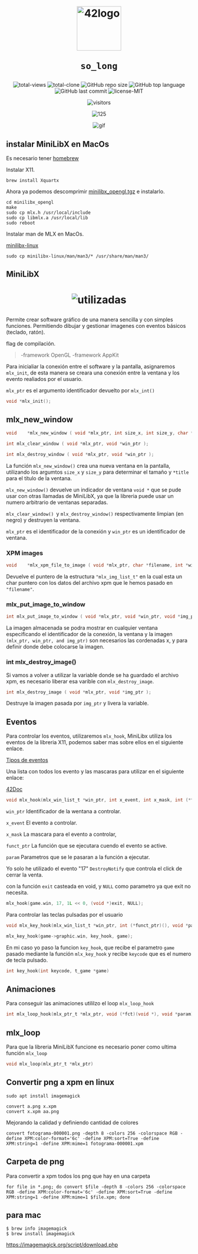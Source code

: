 <h1 align="center">
  <img  width="120" alt="42logo"  src="https://user-images.githubusercontent.com/19689770/129336866-169b0dc7-ea41-47d4-b50a-d466508031af.png">
  
	so_long
</h1>

 <p align="center">
<img alt="total-views" src="https://img.shields.io/badge/views-73-blue">
<img alt="total-clone" src="https://img.shields.io/badge/clone-52-blue">
<img alt="GitHub repo size" src="https://img.shields.io/github/repo-size/nach131/so_long">
<img alt="GitHub top language" src="https://img.shields.io/github/languages/top/nach131/so_long">
<img alt="GitHub last commit" src="https://img.shields.io/github/last-commit/nach131/so_long">
<img alt="license-MIT" src="https://img.shields.io/badge/license-MIT-blue">
</p>

<span align="center">

![visitors](https://visitor-badge.glitch.me/badge?page_id=nach131.so_long&left_color=green&right_color=blue)

![125](https://github.com/nach131/42Barcelona/blob/main/images/125.png)

![gif](https://github.com/nach131/so_long/blob/doble-puntero/gif/so_long.gif)

</span>


## instalar MiniLibX en MacOs

Es necesario tener [homebrew](https://brew.sh/)

Instalar X11.

	brew install Xquartx

Ahora ya podemos descomprimir [minilibx_opengl.tgz](https://github.com/nach131/so_long/blob/main/grafic_lib/minilibx_opengl.tgz) e instalarlo.

	cd minilibx_opengl
	make
	sudo cp mlx.h /usr/local/include
	sudo cp libmlx.a /usr/local/lib
	sudo reboot

Instalar man de MLX en MacOs.

[minilibx-linux](https://github.com/42Paris/minilibx-linux)

	sudo cp minilibx-linux/man/man3/* /usr/share/man/man3/

## MiniLibX

<h1 align="center">

![utilizadas](https://github.com/nach131/so_long/blob/doble-puntero/utilizadas.png)

</h1>

Permite crear software gráfico de una manera sencilla y con simples funciones. Permitiendo dibujar y gestionar imagenes con eventos básicos (teclado, ratón).

flag de compilación.

> -framework OpenGL -framework AppKit

Para inicialiar la conexión entre el software y la pantalla, asignaremos ```mlx_init```, de esta manera se creara una conexión entre la ventana y los evento realiados por el usuario.

```mlx_ptr``` es el argumento identificador devuelto por ```mlx_int()```

```c
void *mlx_init();
```

## mlx_new_window
```c
void	*mlx_new_window ( void *mlx_ptr, int size_x, int size_y, char *title );

int	mlx_clear_window ( void *mlx_ptr, void *win_ptr );

int	mlx_destroy_window ( void *mlx_ptr, void *win_ptr );
```

La función ```mlx_new_window()``` crea una nueva ventana en la pantalla, utilizando los argumtos ```size_x``` y ```size_y``` para determinar el tamaño y `*title` para el título de la ventana.

```mlx_new_window()``` devuelve un indicador de ventana ```void *``` que se pude usar con otras llamadas de MiniLibX, ya que la libreria puede usar un numero arbitrario de ventanas separadas.

`mlx_clear_window() `y `mlx_destroy_window()` respectivamente limpian (en negro) y destruyen la ventana.

`mlx_ptr` es el identificador de la conexión y `win_ptr` es un identificador de ventana.


<!-- ### mlx_new_image()
```c
void	*mlx_new_image ( void *mlx_ptr, int width, int height );
```
Pone una imagen en la memoria, devolviendo un puntero, para poder procesar la imagen, necesita el tamaño de la imagen y el conector de `mlx_ptr` -->

### XPM images

```c
void	*mlx_xpm_file_to_image ( void *mlx_ptr, char *filename, int *width, int *height );
```

Devuelve el puntero de la estructura `"mlx_img_list_t"` en la cual esta un char puntero con los datos del archivo xpm que le hemos pasado en `"filename"`.


### mlx_put_image_to_window

```c
int	mlx_put_image_to_window ( void *mlx_ptr, void *win_ptr, void *img_ptr, int x, int y );
```
La imagen almacenada se podra mostrar en cualquier ventana especificando el identificador de la conexión, la ventana y la imagen `(mlx_ptr, win_ptr, and img_ptr)` son necesarios las cordenadas x, y para definir donde debe colocarse la imagen.

<!-- ### mlx_get_data_addr()
```c
char	*mlx_get_data_addr ( void *img_ptr, int *bits_per_pixel, int *size_line, int *endian );
```
Devuelve información sobre la imagen para poder ser manipulada, `img_ptr` especifica la imagen a usar.

`bits_per_pixel` se llenara con el número de bits necesarios para representrar un color de pixel.

`size_line` es el número de bytes necesarios para almacenar una línea de la imagen en la memoria, es necesario para poder moverse de una línea a otra en la imagen.

`endian` el color de pixel de la imagen debe almacenarse en little endian (endian == 0) o big endian (endian == 1)

Devuelve una dirección de `char *` que representa el comienzo del área de momoria dende se almacena la imagen.

Apartir de esta dirección, los primeros `bits_per_pixel` representan el color del primer pixel en la primera linea de la imagen.

El segundo grupo de `bits_per_pixel` representan el segundo pixel de la primera línea y asi... -->

### int	mlx_destroy_image()

Si vamos a volver a utilizar la variable donde se ha guardado el archivo xpm, es necesario liberar esa varible con `mlx_destroy_image`.

```c
int	mlx_destroy_image ( void *mlx_ptr, void *img_ptr );
```
Destruye la imagen pasada por `img_ptr` y livera la variable.

## Eventos

Para controlar los eventos, utilizaremos `mlx_hook`, MiniLibx utiliza los eventos de la libreria X11, podemos saber mas sobre ellos en el siguiente enlace.

[Tipos de eventos](https://tronche.com/gui/x/xlib/events/types.html)

Una lista con todos los evento y las mascaras para utilizar en el siguiente enlace:

[42Doc](https://harm-smits.github.io/42docs/libs/minilibx/events.html)


```c
void mlx_hook(mlx_win_list_t *win_ptr, int x_event, int x_mask, int (*funct_ptr)(), void *param)
```

`win_ptr` Identificador de la wentana a controlar.

`x_event` El evento a controlar.

`x_mask` La mascara para el evento a controlar,

`funct_ptr` La función que se ejecutara cuendo el evento se active.

`param` Parametros que se le pasaran a la función a ejecutar.

Yo solo he utilizado el evento "17" `DestroyNotify` que controla el click de cerrar la venta.

con la función `exit` casteada en void, y `NULL` como parametro ya que exit no necesita.

```c
mlx_hook(game.win, 17, 1L << 0, (void *)exit, NULL);
```
Para controlar las teclas pulsadas por el usuario

```c
void mlx_key_hook(mlx_win_list_t *win_ptr, int (*funct_ptr)(), void *param)

mlx_key_hook(game->graphic.win, key_hook, game);
```

En mi caso yo paso la funcion `key_hook`, que recibe el parametro `game` pasado mediante la función `mlx_key_hook` y recibe `keycode` que es el numero de tecla pulsado.

```c
int	key_hook(int keycode, t_game *game)
```

## Animaciones

Para conseguir las animaciones utililzo el loop `mlx_loop_hook`

```c
int mlx_loop_hook(mlx_ptr_t *mlx_ptr, void (*fct)(void *), void *param)
```

## mlx_loop

Para que la libreria MiniLibX funcione es necesario poner como ultima función `mlx_loop`

```c
void mlx_loop(mlx_ptr_t *mlx_ptr)
```

<!-- ### mlx_get_color_value()
```c
unsigned int	mlx_get_color_value ( void *mlx_ptr, int color );
```
Para control el color de píxel, (no lo uso). -->

## Convertir png a xpm en linux

	sudo apt install imagemagick

	convert a.png x.xpm
	convert x.xpm aa.png

Mejorando la calidad y definiendo cantidad de colores

	convert fotograma-000001.png -depth 8 -colors 256 -colorspace RGB -define XPM:color-format='6c' -define XPM:sort=True -define XPM:string=1 -define XPM:mime=1 fotograma-000001.xpm

<!-- 
para toda una carpeta
	 for file in *.png; do convert  $file $file.xpm; done
	 for f in */*.bmp ; do convert $f ${f%bmp}png;
 done -->

## Carpeta de png

Para convertir a xpm todos los png que hay en una carpeta

	for file in *.png; do convert $file -depth 8 -colors 256 -colorspace RGB -define XPM:color-format='6c' -define XPM:sort=True -define XPM:string=1 -define XPM:mime=1 $file.xpm; done

## para mac

	$ brew info imagemagick
	$ brew install imagemagick

https://imagemagick.org/script/download.php
